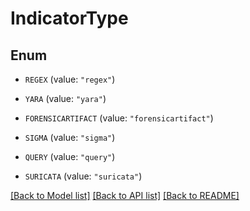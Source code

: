 # IndicatorType

## Enum


* `REGEX` (value: `"regex"`)

* `YARA` (value: `"yara"`)

* `FORENSICARTIFACT` (value: `"forensicartifact"`)

* `SIGMA` (value: `"sigma"`)

* `QUERY` (value: `"query"`)

* `SURICATA` (value: `"suricata"`)


[[Back to Model list]](../README.md#documentation-for-models) [[Back to API list]](../README.md#documentation-for-api-endpoints) [[Back to README]](../README.md)


